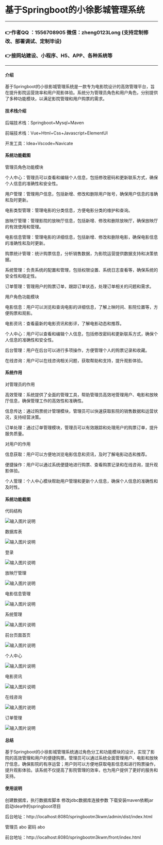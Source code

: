 # 基于Springboot的小徐影城管理系统

---
### 👉作者QQ ：1556708905 微信：zheng0123Long (支持定制修改、部署调试、定制毕设)

### 👉接网站建设、小程序、H5、APP、各种系统等

---

#### 介绍

基于Springboot的小徐影城管理系统是一款专为电影院设计的高效管理平台，旨在提升影院运营效率和用户观影体验。系统分为管理员角色和用户角色，分别提供了多种功能模块，以满足影院管理和用户购票的需求。

#### 技术栈介绍

后端技术栈：Springboot+Mysql+Maven

前端技术栈：Vue+Html+Css+Javascript+ElementUI

开发工具：Idea+Vscode+Navicate

#### 系统功能截图

管理员角色功能模块

个人中心：管理员可以查看和编辑个人信息，包括修改密码和更新联系方式，确保个人信息的准确性和安全性。

用户管理：管理用户信息，包括新增、修改和删除用户账号，确保用户信息的准确和及时更新。

电影类型管理：管理电影的分类信息，方便电影分类的维护和查询。

放映厅管理：管理影院的放映厅信息，包括新增、修改和删除放映厅，确保放映厅的有效使用和管理。

电影信息管理：管理电影的详细信息，包括新增、修改和删除电影，确保电影信息的准确性和及时更新。

购票统计管理：统计购票信息，分析销售数据，为影院运营提供数据支持和决策依据。

系统管理：负责系统的配置和管理，包括权限设置、系统日志查看等，确保系统的安全性和稳定性。

订单管理：管理用户的购票订单，跟踪订单状态，处理订单相关的问题和需求。

用户角色功能模块

电影信息：用户可以浏览和查询电影的详细信息，了解上映时间、影院位置等，方便购票和观影。

电影资讯：查看最新的电影资讯和影评，了解电影动态和推荐。

个人中心：用户可以查看和编辑个人信息，包括修改密码和更新联系方式，确保个人信息的准确性和安全性。

后台管理：用户在后台可以进行多项操作，方便管理个人的购票记录和收藏。

在线咨询：用户可以在线咨询相关问题，获取帮助和支持，提升观影体验。

#### 系统作用

对管理员的作用

高效管理：系统提供了全面的管理工具，帮助管理员高效地管理用户、电影和放映厅信息，确保管理工作的高效性和准确性。

信息传达：通过购票统计管理模块，管理员可以快速获取影院的销售数据和运营状况，支持经营决策。

订单处理：通过订单管理模块，管理员可以有效跟踪和处理用户的购票订单，提升服务质量。

对用户的作用

信息获取：用户可以方便地浏览电影信息和资讯，及时了解电影动态和推荐。

便捷操作：用户可以通过系统便捷地进行购票、查看购票记录和在线咨询，提升观影体验。

个人管理：个人中心模块帮助用户管理和更新个人信息，确保个人信息的准确性和及时性。

#### 系统功能截图

代码结构

![输入图片说明](images/58cfcabecf33ff1dc9c3fd76835bb13.png)

数据库表

![输入图片说明](images/5c86bed3248fa6aadafec332c139339.png)

登录

![输入图片说明](images/a10434daa5289fc7742ccc28ee3c3c6.png)

放映厅管理

![输入图片说明](images/05d4bd5323e81ec4f5fd3c6a30e7ece.png)

电影信息管理

![输入图片说明](images/29f1e2a3e418b96ccf24f0dcce3beb8.png)

系统管理

![输入图片说明](images/a27f93e733398ed9edfa15448bd01a1.png)

前台页面首页

![输入图片说明](images/9e3b0d4258c645f07af796027e6d952.png)

个人中心

![输入图片说明](images/b3b72808ca924fbda1b06bc4afca61f.png)

电影资讯

![输入图片说明](images/98e263c64be160de1c8256e8a73f49a.png)

在线咨询

![输入图片说明](images/be491a39f82e8e500eeddd31397ff73.png)

订单管理

![输入图片说明](images/c79cbdc47ed619f01ca71e23987524d.png)

#### 总结

基于Springboot的小徐影城管理系统通过角色分工和功能模块的设计，实现了影院的高效管理和用户的便捷购票。管理员可以通过系统全面管理用户、电影和放映厅信息，确保影院的有序运营；用户则可以方便地获取电影信息和进行购票操作，提升观影体验。该系统不仅提高了影院管理的效率，也为用户提供了更好的服务和支持。

#### 使用说明

创建数据库，执行数据库脚本 修改jdbc数据库连接参数 下载安装maven依赖jar 启动idea中的springboot项目


后台地址：http://localhost:8080/springbootm3kwm/admin/dist/index.html

管理员  abo 密码 abo

前台地址：http://localhost:8080/springbootm3kwm/front/index.html
